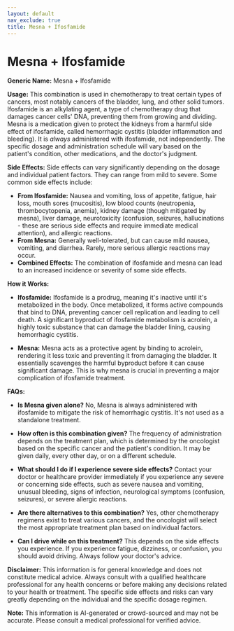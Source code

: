 ```yaml
---
layout: default
nav_exclude: true
title: Mesna + Ifosfamide
---
```


# Mesna + Ifosfamide

**Generic Name:** Mesna + Ifosfamide

**Usage:** This combination is used in chemotherapy to treat certain types of cancers, most notably cancers of the bladder, lung, and other solid tumors.  Ifosfamide is an alkylating agent, a type of chemotherapy drug that damages cancer cells' DNA, preventing them from growing and dividing. Mesna is a medication given to protect the kidneys from a harmful side effect of ifosfamide, called hemorrhagic cystitis (bladder inflammation and bleeding).  It is *always* administered with ifosfamide, not independently.  The specific dosage and administration schedule will vary based on the patient's condition, other medications, and the doctor's judgment.

**Side Effects:**  Side effects can vary significantly depending on the dosage and individual patient factors. They can range from mild to severe.  Some common side effects include:

* **From Ifosfamide:** Nausea and vomiting, loss of appetite, fatigue, hair loss, mouth sores (mucositis), low blood counts (neutropenia, thrombocytopenia, anemia), kidney damage (though mitigated by mesna), liver damage,  neurotoxicity (confusion, seizures, hallucinations - these are serious side effects and require immediate medical attention),  and allergic reactions.
* **From Mesna:**  Generally well-tolerated, but can cause mild nausea, vomiting, and diarrhea.  Rarely, more serious allergic reactions may occur.
* **Combined Effects:**  The combination of ifosfamide and mesna can lead to an increased incidence or severity of some side effects.

**How it Works:**

* **Ifosfamide:** Ifosfamide is a prodrug, meaning it's inactive until it's metabolized in the body.  Once metabolized, it forms active compounds that bind to DNA, preventing cancer cell replication and leading to cell death.  A significant byproduct of ifosfamide metabolism is acrolein, a highly toxic substance that can damage the bladder lining, causing hemorrhagic cystitis.

* **Mesna:** Mesna acts as a protective agent by binding to acrolein, rendering it less toxic and preventing it from damaging the bladder. It essentially scavenges the harmful byproduct before it can cause significant damage.  This is why mesna is crucial in preventing a major complication of ifosfamide treatment.

**FAQs:**

* **Is Mesna given alone?** No, Mesna is always administered with ifosfamide to mitigate the risk of hemorrhagic cystitis. It's not used as a standalone treatment.

* **How often is this combination given?** The frequency of administration depends on the treatment plan, which is determined by the oncologist based on the specific cancer and the patient's condition. It may be given daily, every other day, or on a different schedule.

* **What should I do if I experience severe side effects?**  Contact your doctor or healthcare provider immediately if you experience any severe or concerning side effects, such as severe nausea and vomiting, unusual bleeding, signs of infection, neurological symptoms (confusion, seizures), or severe allergic reactions.

* **Are there alternatives to this combination?** Yes, other chemotherapy regimens exist to treat various cancers, and the oncologist will select the most appropriate treatment plan based on individual factors.

* **Can I drive while on this treatment?**  This depends on the side effects you experience. If you experience fatigue, dizziness, or confusion, you should avoid driving.  Always follow your doctor's advice.

**Disclaimer:** This information is for general knowledge and does not constitute medical advice.  Always consult with a qualified healthcare professional for any health concerns or before making any decisions related to your health or treatment.  The specific side effects and risks can vary greatly depending on the individual and the specific dosage regimen.


**Note:** This information is AI-generated or crowd-sourced and may not be accurate. Please consult a medical professional for verified advice.